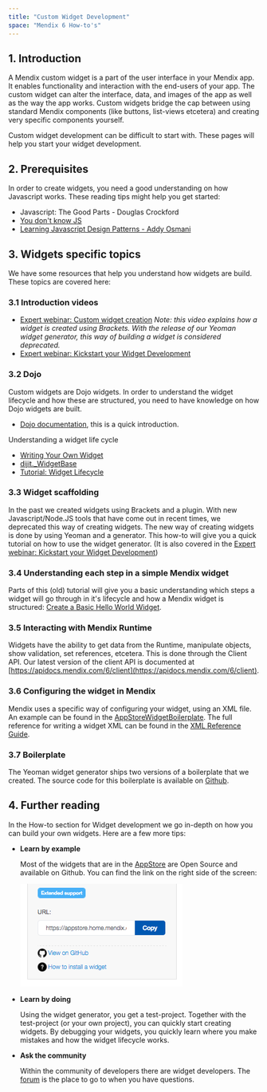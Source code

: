 ```yaml
---
title: "Custom Widget Development"
space: "Mendix 6 How-to's"
---
```


## 1. Introduction

A Mendix custom widget is a part of the user interface in your Mendix app. It enables functionality and interaction with the end-users of your app. The custom widget can alter the interface, data, and images of the app as well as the way the app works. Custom widgets bridge the cap between using standard Mendix components (like buttons, list-views etcetera) and creating very specific components yourself.

Custom widget development can be difficult to start with. These pages will help you start your widget development.

## 2. Prerequisites

In order to create widgets, you need a good understanding on how Javascript works. These reading tips might help you get started:

 * Javascript: The Good Parts - Douglas Crockford
 * [You don't know JS](https://github.com/getify/You-Dont-Know-JS)
 * [Learning Javascript Design Patterns - Addy Osmani](https://addyosmani.com/resources/essentialjsdesignpatterns/book/)

## 3. Widgets specific topics

We have some resources that help you understand how widgets are build. These topics are covered here:

### 3.1 Introduction videos

 * [Expert webinar: Custom widget creation](https://www.youtube.com/watch?v=Jy_BnR06hwk) _Note: this video explains how a widget is created using Brackets. With the release of our Yeoman widget generator, this way of building a widget is considered deprecated._
 * [Expert webinar: Kickstart your Widget Development](https://www.youtube.com/watch?v=Jy_BnR06hwk)

### 3.2 Dojo

Custom widgets are Dojo widgets. In order to understand the widget lifecycle and how these are structured, you need to have knowledge on how Dojo widgets are built.

 * [Dojo documentation](http://dojotoolkit.org/documentation/#tutorials), this is a quick introduction.

Understanding a widget life cycle

 * [Writing Your Own Widget](http://dojotoolkit.org/reference-guide/1.10/quickstart/writingWidgets.html)
 * [dijit.\_WidgetBase](https://dojotoolkit.org/reference-guide/1.10/dijit/_WidgetBase.html)
 * [Tutorial: Widget Lifecycle](https://apidocs.mendix.com/6/client/tutorial-widget-lifecycle.html)

### 3.3 Widget scaffolding

In the past we created widgets using Brackets and a plugin. With new Javascript/Node.JS tools that have come out in recent times, we deprecated this way of creating widgets. The new way of creating widgets is done by using Yeoman and a generator. This how-to will give you a quick tutorial on how to use the widget generator. (It is also covered in the [Expert webinar: Kickstart your Widget Development](https://www.youtube.com/watch?v=Jy_BnR06hwk))

### 3.4 Understanding each step in a simple Mendix widget

Parts of this (old) tutorial will give you a basic understanding which steps a widget will go through in it's lifecycle and how a Mendix widget is structured: [Create a Basic Hello World Widget](/howto6/create-a-basic-hello-world-custom-widget).

### 3.5 Interacting with Mendix Runtime

Widgets have the ability to get data from the Runtime, manipulate objects, show validation, set references, etcetera. This is done through the Client API. Our latest version of the client API is documented at [https://apidocs.mendix.com/6/client](https://apidocs.mendix.com/6/client).

### 3.6 Configuring the widget in Mendix

Mendix uses a specific way of configuring your widget, using an XML file. An example can be found in the [AppStoreWidgetBoilerplate](https://github.com/mendix/AppStoreWidgetBoilerplate/blob/master/src/WidgetName/WidgetName.xml). The full reference for writing a widget XML can be found in the [XML Reference Guide](/refguide6/xml-reference-guide).

### 3.7 Boilerplate

The Yeoman widget generator ships two versions of a boilerplate that we created. The source code for this boilerplate is available on [Github](https://github.com/mendix/AppStoreWidgetBoilerplate).

## 4. Further reading

In the How-to section for Widget development we go in-depth on how you can build your own widgets. Here are a few more tips:

 * **Learn by example**

   Most of the widgets that are in the [AppStore](https://appstore.home.mendix.com/index3.html) are Open Source and available on Github. You can find the link on the right side of the screen:

   ![](attachments/custom-widget-development/appstore-github-link.png)

 * **Learn by doing**

   Using the widget generator, you get a test-project. Together with the test-project (or your own project), you can quickly start creating widgets. By debugging your widgets, you quickly learn where you make mistakes and how the widget lifecycle works.

 * **Ask the community**

   Within the community of developers there are widget developers. The [forum](https://forum.mendixcloud.com/index3.html) is the place to go to when you have questions.
